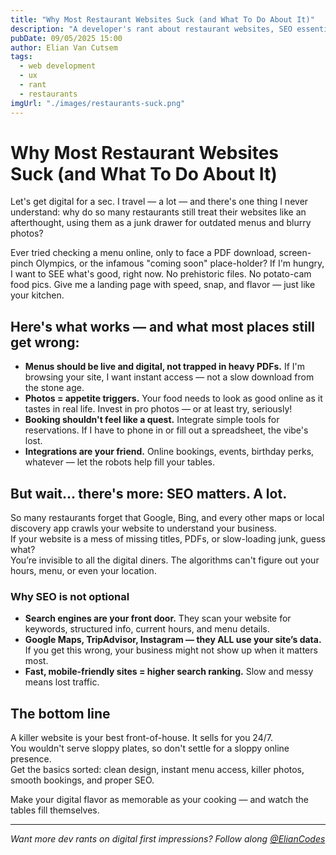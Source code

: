 ```yaml
---
title: "Why Most Restaurant Websites Suck (and What To Do About It)"
description: "A developer's rant about restaurant websites, SEO essentials, and how to fix them"
pubDate: 09/05/2025 15:00
author: Elian Van Cutsem
tags: 
  - web development
  - ux
  - rant
  - restaurants
imgUrl: "./images/restaurants-suck.png"
---
```


# Why Most Restaurant Websites Suck (and What To Do About It)

Let's get digital for a sec. I travel — a lot — and there's one thing I never understand: why do so many restaurants still treat their websites like an afterthought, using them as a junk drawer for outdated menus and blurry photos?

Ever tried checking a menu online, only to face a PDF download, screen-pinch Olympics, or the infamous "coming soon" place-holder? If I'm hungry, I want to SEE what's good, right now. No prehistoric files. No potato-cam food pics. Give me a landing page with speed, snap, and flavor — just like your kitchen.

## Here's what works — and what most places still get wrong:

- **Menus should be live and digital, not trapped in heavy PDFs.** If I'm browsing your site, I want instant access — not a slow download from the stone age.
- **Photos = appetite triggers.** Your food needs to look as good online as it tastes in real life. Invest in pro photos — or at least try, seriously!
- **Booking shouldn't feel like a quest.** Integrate simple tools for reservations. If I have to phone in or fill out a spreadsheet, the vibe's lost.
- **Integrations are your friend.** Online bookings, events, birthday perks, whatever — let the robots help fill your tables.

## But wait… there's more: SEO matters. A lot.

So many restaurants forget that Google, Bing, and every other maps or local discovery app crawls your website to understand your business.  
If your website is a mess of missing titles, PDFs, or slow-loading junk, guess what?  
You’re invisible to all the digital diners. The algorithms can't figure out your hours, menu, or even your location.

### Why SEO is not optional

- **Search engines are your front door.** They scan your website for keywords, structured info, current hours, and menu details.
- **Google Maps, TripAdvisor, Instagram — they ALL use your site’s data.** If you get this wrong, your business might not show up when it matters most.
- **Fast, mobile-friendly sites = higher search ranking.** Slow and messy means lost traffic.

## The bottom line

A killer website is your best front-of-house. It sells for you 24/7.  
You wouldn't serve sloppy plates, so don't settle for a sloppy online presence.  
Get the basics sorted: clean design, instant menu access, killer photos, smooth bookings, and proper SEO.  

Make your digital flavor as memorable as your cooking — and watch the tables fill themselves.

---

*Want more dev rants on digital first impressions? Follow along [@ElianCodes](https://x.com/eliancodes)*
